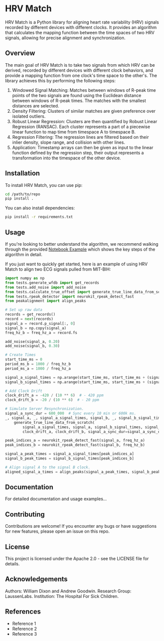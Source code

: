 # HRV Match

HRV Match is a Python library for aligning heart rate variability (HRV) signals recorded by different devices with different clocks. It provides an algorithm that calculates the mapping function between the time spaces of two HRV signals, allowing for precise alignment and synchronization.

## Overview

The main goal of HRV Match is to take two signals from which HRV can be derived, recorded by different devices with different clock behaviors, and provide a mapping function from one clock's time space to the other's. The library achieves this by performing the following steps:

1. Windowed Signal Matching: Matches between windows of R-peak time points of the two signals are found using the Euclidean distance between windows of R-peak times. The matches with the smallest distances are selected.
2. Density Filtering: Clusters of similar matches are given preference over isolated outliers.
3. Robust Linear Regression: Clusters are then quantified by Robust Linear Regression (RANSAC). Each cluster represents a part of a piecewise linear function to map time from timespace A to timespace B.
4. Regression Filtering: The regression lines are filtered based on their inlier density, slope range, and collision with other lines.
5. Application: Timestamp arrays can then be given as input to the linear function defined by the regression step, their output represents a transformation into the timespace of the other device.

## Installation

To install HRV Match, you can use pip:

```bash
cd /path/to/repo
pip install .
```

You can also install dependencies:

```bash
pip install -r requirements.txt
```

## Usage

If you're looking to better understand the algorithm, we recommend walking through the provided 
[Notebook Example](./main.ipynb) which shows the key steps of the algorithm in detail.

If you just want to quickly get started, here is an example of using HRV Match to align two ECG signals pulled from 
MIT-BIH:

```python
import numpy as np
from tests.generate_wfdb import get_records
from tests.add_noise import add_noise
from tests.calculate_true_offset import generate_true_line_data_from_scratch
from tests.rpeak_detector import neurokit_rpeak_detect_fast
from peakalignment import align_peaks

# Set up raw data
records = get_records()
record = next(records)
signal_a = record.p_signal[:, 0]
signal_b = np.copy(signal_a)
freq_hz_b = freq_hz_a = record.fs

add_noise(signal_a, 0.20)
add_noise(signal_b, 0.30)

# Create Times
start_time_ms = 0
period_ms_b = 1000 / freq_hz_b
period_ms_a = 1000 / freq_hz_a

signal_a_signal_times = np.arange(start_time_ms, start_time_ms + (signal_a.size * period_ms_a), period_ms_a)
signal_b_signal_times = np.arange(start_time_ms, start_time_ms + (signal_b.size * period_ms_b), period_ms_b)

# Add Clock Drift
clock_drift_a = -420 / (10 ** 6)  # - 420 ppm
clock_drift_b = -20 / (10 ** 6)  # - 20 ppm

# Simulate Server Resynchronization.
signal_a_sync_dur = 600_000  # Sync every 10 min or 600k ms.
_, signal_a, _, signal_a_signal_times, signal_b, _, signal_b_signal_times = \
    generate_true_line_data_from_scratch(
        signal_a_signal_times, signal_a, signal_b_signal_times, signal_b, period_ms_a, period_ms_b,
        clock_drift_a, clock_drift_b, signal_a_sync_dur=signal_a_sync_dur, seed=None)

peak_indices_a = neurokit_rpeak_detect_fast(signal_a, freq_hz_a)
peak_indices_b = neurokit_rpeak_detect_fast(signal_b, freq_hz_b)

signal_a_peak_times = signal_a_signal_times[peak_indices_a]
signal_b_peak_times = signal_b_signal_times[peak_indices_b]

# Align signal A to the signal B clock.
aligned_signal_a_times = align_peaks(signal_a_peak_times, signal_b_peak_times, signal_a_signal_times)
```

## Documentation

For detailed documentation and usage examples...

## Contributing

Contributions are welcome! If you encounter any bugs or have suggestions for new features, please open an issue on this repo.

## License

This project is licensed under the Apache 2.0 - see the LICENSE file for details.

## Acknowledgements

Authors: William Dixon and Andrew Goodwin. Research Group: LaussenLabs. Institution: The Hospital For Sick Children.

## References

- Reference 1
- Reference 2
- Reference 3